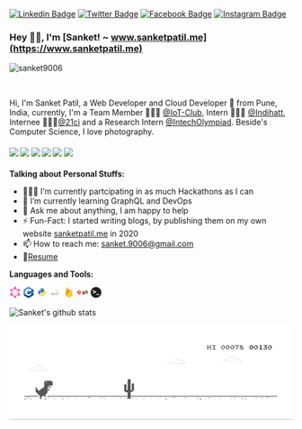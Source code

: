 [![Linkedin Badge](https://img.shields.io/badge/-sanketpatil-blue?style=flat-square&logo=Linkedin&logoColor=white&link=https://www.linkedin.com/in/sanket-patil-b4134362/)](https://www.linkedin.com/in/sanket-patil-b4134362/) [![Twitter Badge](https://img.shields.io/badge/-@sanket__patil-1ca0f1?style=flat-square&labelColor=1ca0f1&logo=twitter&logoColor=white&link=https://twitter.com/sanket__patil)](https://twitter.com/sanket__patil) [![Facebook Badge](https://img.shields.io/badge/-@____sanket____patil____-3b5998?style=flat-square&labelColor=3b5998&logo=facebook&logoColor=white&link=https://www.facebook.com/profile.php?id=100004711200725&sk=about)](https://www.facebook.com/profile.php?id=100004711200725&sk=about) [![Instagram Badge](https://img.shields.io/badge/-@____sanket____patil____-D7008A?style=flat-square&labelColor=D7008A&logo=Instagram&logoColor=white&link=https://www.instagram.com/____sanket____patil____/)](https://www.instagram.com/____sanket____patil____/)


### Hey 👋🏽, I'm [Sanket! ~ www.sanketpatil.me](https://www.sanketpatil.me) 
<p align="left"> <img src="https://komarev.com/ghpvc/?username=sanket9006" alt="sanket9006" /> </p>


<br/>

Hi, I'm Sanket Patil, a Web Developer and Cloud Developer 🚀 from Pune, India, currently, I'm a  Team Member 🙍🏽‍♂️ [@IoT-Club](https://jscoeiotclub.in/), Intern 👨🏽‍💻 [@Indihatt](https://indihatt.com/), Internee 👨🏽‍💼[@21ci](http://www.21ci.com/index.html) and a  Research Intern [@IntechOlympiad](https://portal.coepvlab.ac.in/InTechOlympiad/). Beside's Computer Science, I love photography. 

####      ![](https://img.shields.io/badge/Web%20Designing-%3C%2F%3E-blueviolet) ![](https://img.shields.io/badge/Google%20Cloud-%3C%2F%3E-yellow) ![](https://img.shields.io/badge/Python-%7C-0%2C%2022%2C%20100) ![](https://img.shields.io/badge/C++-%7C-yellowgreen) ![](https://img.shields.io/badge/Augmented%20Reality-%7C-blue) ![](https://img.shields.io/badge/SEO-%7C-ff69b4)
  
**Talking about Personal Stuffs:**

- 👨🏽‍💻 I’m currently partcipating in as much Hackathons as I can
- 🌱 I’m currently learning GraphQL and DevOps
- 💬 Ask me about anything, I am happy to help
- ⚡️ Fun-Fact: I started writing blogs, by publishing them on my own website [sanketpatil.me](https://www.sanketpatil.me/) in 2020
- 📫 How to reach me: sanket.9006@gmail.com
- 📝[Resume](https://www.sanketpatil.me/wp-content/uploads/2020/07/Sanket-Patil-_-Rsesume.pdf)

**Languages and Tools:**  

<code><img height="20" src="https://raw.githubusercontent.com/github/explore/5c058a388828bb5fde0bcafd4bc867b5bb3f26f3/topics/graphql/graphql.png"></code>
<code><img height="20" src="https://raw.githubusercontent.com/github/explore/80688e429a7d4ef2fca1e82350fe8e3517d3494d/topics/cpp/cpp.png"></code>
<code><img height="20" src="https://raw.githubusercontent.com/github/explore/80688e429a7d4ef2fca1e82350fe8e3517d3494d/topics/python/python.png"></code>
<code><img height="20" src="https://raw.githubusercontent.com/github/explore/80688e429a7d4ef2fca1e82350fe8e3517d3494d/topics/mysql/mysql.png"></code>
<code><img height="20" src="https://raw.githubusercontent.com/github/explore/80688e429a7d4ef2fca1e82350fe8e3517d3494d/topics/firebase/firebase.png"></code>
<code><img height="20" src="https://raw.githubusercontent.com/github/explore/80688e429a7d4ef2fca1e82350fe8e3517d3494d/topics/git/git.png"></code>
<code><img height="20" src="https://raw.githubusercontent.com/github/explore/80688e429a7d4ef2fca1e82350fe8e3517d3494d/topics/terminal/terminal.png"></code>

![Sanket's github stats](https://github-readme-stats.vercel.app/api?username=sanket9006&show_icons=true&theme=radical)

![Dino](https://raw.githubusercontent.com/sanket9006/sanket9006/master/dino.gif)






